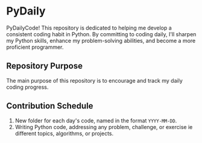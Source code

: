# PyDaily

PyDailyCode! This repository is dedicated to helping me develop a consistent coding habit in Python. By committing to coding daily, I'll sharpen my Python skills, enhance my problem-solving abilities, and become a more proficient programmer.

## Repository Purpose

The main purpose of this repository is to encourage and track my daily coding progress.

## Contribution Schedule

1. New folder for each day's code, named in the format `YYYY-MM-DD`.
2. Writing Python code, addressing any problem, challenge, or exercise ie different topics, algorithms, or projects.

